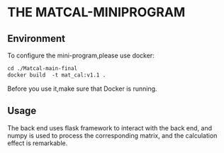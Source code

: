 # THE MATCAL-MINIPROGRAM
## Environment 
To configure the mini-program,please use docker:

```dockerfile
cd ./Matcal-main-final
docker build  -t mat_cal:v1.1 .       
```
Before you use it,make sure that Docker is running.

## Usage

The back end uses flask framework to interact with the back end, and numpy is used to process the corresponding matrix, and the calculation effect is remarkable.

